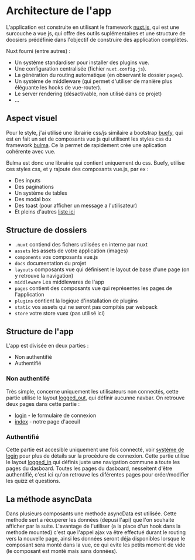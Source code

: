 # Architecture de l'app

L'application est construite en utilisant le framework [nuxt.js](https://nuxtjs.org), qui est une surcouche a vue js, qui offre des outils suplémentaires et une structure de doosiers prédéfinie dans l'objectif de construire des application complètes.

Nuxt fourni (entre autres) :

* Un système standardiser pour installer des plugins vue.
* Une configuration centralisée (fichier `nuxt.config.js`).
* La génération du routing automatique (en observant le dossier `pages`).
* Un système de middleware (qui permet d'utiliser de manière plus éléguante les hooks de vue-router).
* Le server rendering (désactivable, non utilisé dans ce projet)
* ...

## Aspect visuel

Pour le style, j'ai utilisé une librairie css/js similaire a bootstrap [buefy](https://buefy.github.io/documentation), qui est en fait un set de composants vue js qui utilisent les styles css du framework [bulma](https://bulma.io/documentation/). Ce la permet de rapidement crée une aplication cohérente avec vue.

Bulma est donc une librairie qui contient uniquement du css.
Buefy, utilise ces styles css, et y rajoute des composants vue.js, par ex :
* Des inputs
* Des paginations
* Un système de tables
* Des modal box
* Des toast (pour afficher un message a l'utilisateur)
* Et pleins d'autres [liste ici](https://buefy.github.io/documentation)

## Structure de dossiers

* `.nuxt` contiend des fichers utilisées en interne par nuxt
* `assets` les assets de votre application (images)
* `components` vos composants vue.js
* `docs` documentation du projet
* `layouts` composants vue qui définisent le layout de base d'une page (on y retrouve la navigation)
* `middleware` Les middlewares de l'app
* `pages` contient des composants vue qui représentes les pages de l'application
* `plugins` contient la logique d'installation de plugins
* `static` vos assets qui ne seront pas compités par webpack
* `store` votre store vuex (pas utilisé ici)

## Structure de l'app

L'app est divisée en deux parties :
* Non authentifié
* Authentifié

### Non authentifé

Très simple, concerne uniquement les utilisateurs non connectés, cette partie utilise le layout [logged_out](../layouts/logged_out.vue), qui définir aucunne navbar.
On retrouve deux pages dans cette partie :
* [login](../pages/login.vue) - le formulaire de connexion
* [index](../pages/index.vue) - notre page d'aceuil

### Authentifié

Cette partie est accesible uniquement une fois connecté, voir [système de login](./systeme_de_login.md) pour plus de détails sur la procédure de connexion.
Cette partie utilise le layout [logged_in](../layouts/logged_in.vue) qui définis juste une navigation commune a toute les pages du dasboard.
Toutes les pages du dasboard, nesseitent d'être authentifié, c'est ici qu'on retrouve les diférentes pages pour créer/modifier les quizz et questions.


## La méthode asyncData

Dans plusieurs composants une methode asyncData est utilisée. Cette methode sert a récuperer les données (depusi l'api) que l'on souhaite afficher par la suite.
L'avantage de l'utiliser (a la place d'un hook dans la methode mounted) c'est que l'appel ajax va être effectué durant le routing vers la nouvelle page, ainsi les données seront déja disponibles lorsque le composant sera monté dans la vue, ce qui evite les petits moment de vide (le composant est monté mais sans données).
